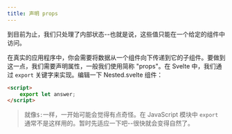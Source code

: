 ```yaml
---
title: 声明 props
---
```


到目前为止，我们只处理了内部状态--也就是说，这些值只能在一个给定的组件中访问。

在真实的应用程序中，你会需要将数据从一个组件向下传递到它的子组件。要做到这一点，我们需要声明属性，一般我们使用简称 "props"。在 Svelte 中，我们通过 `export` 关键字来实现。编辑一下 Nested.svelte 组件：

```html
<script>
	export let answer;
</script>
```

> 就像`$:`一样，一开始可能会觉得有点奇怪。在 JavaScript 模块中 `export` 通常不是这样用的。暂时先适应一下吧--很快就会变得自然了。
